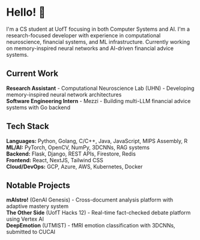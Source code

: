 # Hello! 👋

I'm a CS student at UofT focusing in both Computer Systems and AI. I'm a research-focused developer with experience in computational neuroscience, financial systems, and ML infrastructure. Currently working on memory-inspired neural networks and AI-driven financial advice systems.

## Current Work

**Research Assistant** - Computational Neuroscience Lab (UHN) - Developing memory-inspired neural network architectures  
**Software Engineering Intern** - Mezzi - Building multi-LLM financial advice systems with Go backend  

## Tech Stack

**Languages:** Python, Golang, C/C++, Java, JavaScript, MIPS Assembly, R  
**ML/AI:** PyTorch, OpenCV, NumPy, 3DCNNs, RAG systems  
**Backend:** Flask, Django, REST APIs, Firestore, Redis  
**Frontend:** React, NextJS, Tailwind CSS  
**Cloud/DevOps:** GCP, Azure, AWS, Kubernetes, Docker

## Notable Projects

**mAIstro!** (GenAI Genesis) - Cross-document analysis platform with adaptive mastery system  
**The Other Side** (UofT Hacks 12) - Real-time fact-checked debate platform using Vertex AI  
**DeepEmotion** (UTMIST) - fMRI emotion classification with 3DCNNs, submitted to CUCAI

<!--
**Steelcrawler/Steelcrawler** is a ✨ _special_ ✨ repository because its `README.md` (this file) appears on your GitHub profile.

Here are some ideas to get you started:

- 🔭 I’m currently working on ...
- 🌱 I’m currently learning ...
- 👯 I’m looking to collaborate on ...
- 🤔 I’m looking for help with ...
- 💬 Ask me about ...
- 📫 How to reach me: ...
- 😄 Pronouns: ...
- ⚡ Fun fact: ...
-->
